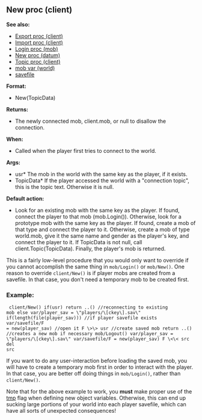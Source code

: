 ## New proc (client)
**See also:**
*   [Export proc (client)](/client/proc/Export)
*   [Import proc (client)](/client/proc/Import)
*   [Login proc (mob)](/mob/proc/Login)
*   [New proc (datum)](/datum/proc/New)
*   [Topic proc (client)](/client/proc/Topic)
*   [mob var (world)](/world/var/mob)
*   [savefile](/savefile)
<!-- -->
**Format:**
*   New(TopicData)
<!-- -->
**Returns:**
*   The newly connected mob, client.mob, or null to disallow the
    connection.
<!-- -->
**When:**
*   Called when the player first tries to connect to the world.
<!-- -->
**Args:**
*   usr* The mob in the world with the same key as the player, if it
    exists.
*   TopicData* If the player accessed the world with a \"connection
    topic\", this is the topic text. Otherwise it is null.
<!-- -->
**Default action:**
*   Look for an existing mob with the same key as the player. If found,
    connect the player to that mob (mob.Login()). Otherwise, look for a
    prototype mob with the same key as the player. If found, create a
    mob of that type and connect the player to it. Otherwise, create a
    mob of type world.mob, give it the same name and gender as the
    player\'s key, and connect the player to it. If TopicData is not
    null, call client.Topic(TopicData). Finally, the player\'s mob is
    returned.


This is a fairly low-level procedure that you would only want
to override if you cannot accomplish the same thing in `mob/Login()` or
`mob/New()`. One reason to override `client/New()` is if player mobs are
created from a savefile. In that case, you don\'t need a temporary mob
to be created first.
### Example:

```
 client/New() if(usr) return ..() //reconnecting to existing
mob else var/player_sav = \"players/\[ckey\].sav\"
if(length(file(player_sav))) //if player savefile exists var/savefile/F
= new(player_sav) //open it F \>\> usr //create saved mob return ..()
//creates a new mob if necessary mob/Logout() var/player_sav =
\"players/\[ckey\].sav\" var/savefile/F = new(player_sav) F \<\< src del
src 
```
 

If you want to do any user-interaction before
loading the saved mob, you will have to create a temporary mob first in
order to interact with the player. In that case, you are better off
doing things in `mob/Login()`, rather than `client/New()`. 

Note
that for the above example to work, you **must** make proper use of the
[tmp](/var/tmp) flag when defining new object variables. Otherwise,
this can end up sucking large portions of your world into each player
savefile, which can have all sorts of unexpected consequences!